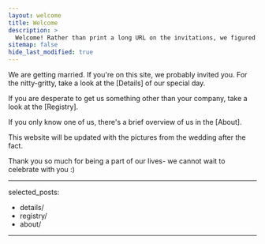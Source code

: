 ```yaml
---
layout: welcome
title: Welcome 
description: >
  Welcome! Rather than print a long URL on the invitations, we figured we'd put all the need-to-know information here.
sitemap: false
hide_last_modified: true
---
```

We are getting married. If you're on this site, we probably invited you. For the nitty-gritty, take a look at the [Details] of our special day.

If you are desperate to get us something other than your company, take a look at the [Registry].

If you only know one of us, there's a brief overview of us in the [About].

This website will be updated with the pictures from the wedding after the fact.

Thank you so much for being a part of our lives- we cannot wait to celebrate with you :)

---
selected_posts:
  - details/
  - registry/
  - about/
---